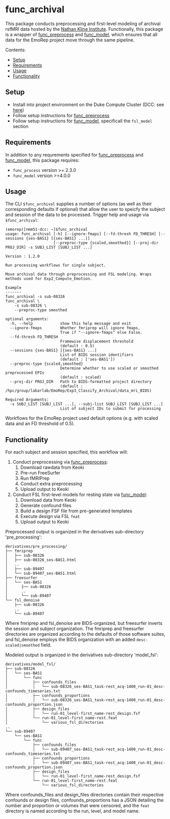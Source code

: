 # func_archival

This package conducts preprocessing and first-level modeling of archival rsfMRI data hosted by the [Nathan Kline Institute](http://fcon_1000.projects.nitrc.org/indi/enhanced/index.html). Functionally, this package is a wrapper of [func_preprocess](https://github.com/labarlab-emorep/func_preprocess) and [func_model](https://github.com/labarlab-emorep/func_model), which ensures that all data for the EmoRep project move through the same pipeline.

Contents:
* [Setup](#setup)
* [Requirements](#requirements)
* [Usage](#usage)
* [Functionality](#functionality)


## Setup
* Install into project environment on the Duke Compute Cluster (DCC: see [here](https://github.com/labarlab/conda_dcc#conda_dcc))
* Follow setup instructions for [func_preprocess](https://github.com/labarlab-emorep/func_preprocess?tab=readme-ov-file#setup)
* Follow setup instructions for [func_model](https://github.com/labarlab-emorep/func_model#setup), specificall the `fsl_model` section


## Requirements
In addition to any requrements specified for [func_preprocess](https://github.com/labarlab-emorep/func_preprocess) and [func_model](https://github.com/labarlab-emorep/func_model), this package requires:
* `func_process` version >= 2.3.0
* `func_model` version >=4.0.0


## Usage
The CLI `$func_archival` supplies a number of options (as well as their corresponding defaults if optional) that allow the user to speicfy the subject and session of the data to be processed. Trigger help and usage via `$func_archival`:

```
(emorep)[nmm51-dcc: ~]$func_archival
usage: func_archival [-h] [--ignore-fmaps] [--fd-thresh FD_THRESH] [--sessions {ses-BAS1} [{ses-BAS1} ...]]
                     [--preproc-type {scaled,smoothed}] [--proj-dir PROJ_DIR] -s SUBJ_LIST [SUBJ_LIST ...]

Version : 1.2.0

Run processing workflows for single subject.

Move archival data through preprocessing and FSL modeling. Wraps
methods used for Exp2_Compute_Emotion.

Example
-------
func_archival -s sub-08326
func_archival \
    -s sub-08326 \
    --preproc-type smoothed

optional arguments:
  -h, --help            show this help message and exit
  --ignore-fmaps        Whether fmriprep will ignore fmaps,
                        True if "--ignore-fmaps" else False.
  --fd-thresh FD_THRESH
                        Framewise displacement threshold
                        (default : 0.5)
  --sessions {ses-BAS1} [{ses-BAS1} ...]
                        List of BIDS session identifiers
                        (default : ['ses-BAS1'])
  --preproc-type {scaled,smoothed}
                        Determine whether to use scaled or smoothed preprocessed EPIs
                        (default : scaled)
  --proj-dir PROJ_DIR   Path to BIDS-formatted project directory
                        (default : /hpc/group/labarlab/EmoRep/Exp3_Classify_Archival/data_mri_BIDS)

Required Arguments:
  -s SUBJ_LIST [SUBJ_LIST ...], --subj-list SUBJ_LIST [SUBJ_LIST ...]
                        List of subject IDs to submit for processing

```
Workflows for the EmoRep project used default options (e.g. with scaled data and an FD threshold of 0.5).


## Functionality
For each subject and session specified, this workflow will:
1. Conduct preprocessing via [func_preprocess](https://github.com/labarlab-emorep/func_preprocess):
    1. Download rawdata from Keoki
    1. Pre-run FreeSurfer
    1. Run fMRIPrep
    1. Conduct extra preprocessing
    1. Upload output to Keoki
1. Conduct FSL first-level models for resting state via [func_model](https://github.com/labarlab-emorep/func_model):
    1. Download data from Keoki
    1. Generate confound files
    1. Build a design FSF file from pre-generated templates
    1. Execute design via FSL `feat`
    1. Upload output to Keoki

Preprocessed output is organized in the derivatives sub-directory 'pre_processing':

```
derivatives/pre_processing/
├── fmriprep
│   ├── sub-08326
│   ├── sub-08326_ses-BAS1.html
│   ..
│   ├── sub-89407
│   └── sub-89407_ses-BAS1.html
├── freesurfer
│   └── ses-BAS1
│      ├── sub-08326
│      ..
│      └── sub-89407
└── fsl_denoise
    ├── sub-08326
    ..
    └── sub-89407
```
Where fmriprep and fsl_denoise are BIDS-organized, but freesurfer inverts the session and subject organization. The fmriprep and freesurfer directories are organized according to the defaults of those software suites, and fsl_denoise employs the BIDS organization with an added `desc-scaled|smoothed` field.

Modeled output is organized in the derivatives sub-directory 'model_fsl':

```
derivatives/model_fsl/
├── sub-08326
│   └── ses-BAS1
│       └── func
│           ├── confounds_files
│           │   └── sub-08326_ses-BAS1_task-rest_acq-1400_run-01_desc-confounds_timeseries.txt
│           ├── confounds_proportions
│           │   └── sub-08326_ses-BAS1_task-rest_acq-1400_run-01_desc-confounds_proportion.json
│           ├── design_files
│           │   └── run-01_level-first_name-rest_design.fsf
│           └── run-01_level-first_name-rest.feat
│               └── various_fsl_directories
..
└── sub-89407
    └── ses-BAS1
        └── func
            ├── confounds_files
            │   └── sub-89407_ses-BAS1_task-rest_acq-1400_run-01_desc-confounds_timeseries.txt
            ├── confounds_proportions
            │   └── sub-89407_ses-BAS1_task-rest_acq-1400_run-01_desc-confounds_proportion.json
            ├── design_files
            │   └── run-01_level-first_name-rest_design.fsf
            └── run-01_level-first_name-rest.feat
                └── various_fsl_directories

```
Where confounds_files and design_files directories contain their respective confounds or design files, confounds_proportions has a JSON detailing the number and proportion or volumes that were censored, and the `feat` directory is named according to the run, level, and model name.